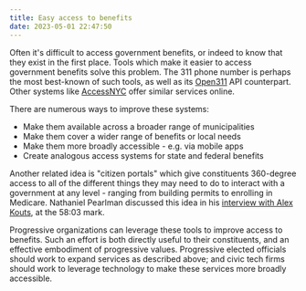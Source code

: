 ```yaml
---
title: Easy access to benefits
date: 2023-05-01 22:47:50
---
```


Often it's difficult to access government benefits, or indeed to know that they exist in the first place. Tools which make it easier to access government benefits solve this problem. The 311 phone number is perhaps the most best-known of such tools, as well as its [Open311](https://www.open311.org/) API counterpart. Other systems like [AccessNYC](https://access.nyc.gov/) offer similar services online.

There are numerous ways to improve these systems:

* Make them available across a broader range of municipalities
* Make them cover a wider range of benefits or local needs
* Make them more broadly accessible - e.g. via mobile apps
* Create analogous access systems for state and federal benefits

Another related idea is "citizen portals" which give constituents 360-degree access to all of the different things they may need to do to interact with a government at any level - ranging from building permits to enrolling in Medicare. Nathaniel Pearlman discussed this idea in his [interview with Alex Kouts](http://www.resistancedashboard.com/node/1094), at the 58:03 mark.

Progressive organizations can leverage these tools to improve access to benefits. Such an effort is both directly useful to their constituents, and an effective embodiment of progressive values. Progressive elected officials should work to expand services as described above; and civic tech firms should work to leverage technology to make these services more broadly accessible.